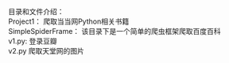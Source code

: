 目录和文件介绍：</br>
Project1：
爬取当当网Python相关书籍</br>
SimpleSpiderFrame：
	该目录下是一个简单的爬虫框架爬取百度百科</br>
v1.py:
	登录豆瓣</br>
v2.py
	爬取天堂网的图片
	

